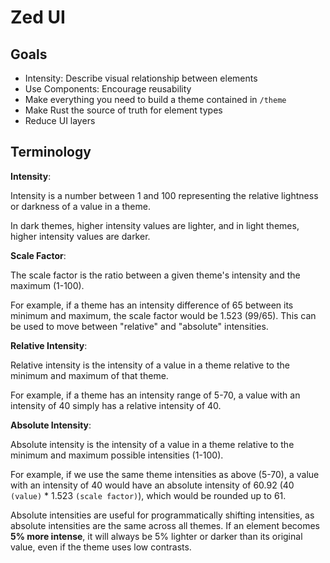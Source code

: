 # Zed UI

## Goals

- Intensity: Describe visual relationship between elements
- Use Components: Encourage reusability
- Make everything you need to build a theme contained in `/theme`
- Make Rust the source of truth for element types
- Reduce UI layers

## Terminology

**Intensity**:

Intensity is a number between 1 and 100 representing the relative lightness or darkness of a value in a theme.

In dark themes, higher intensity values are lighter, and in light themes, higher intensity values are darker.

**Scale Factor**:

The scale factor is the ratio between a given theme's intensity and the maximum (1-100).

For example, if a theme has an intensity difference of 65 between its minimum and maximum, the scale factor would be 1.523 (99/65). This can be used to move between "relative" and "absolute" intensities.

**Relative Intensity**:

Relative intensity is the intensity of a value in a theme relative to the minimum and maximum of that theme.

For example, if a theme has an intensity range of 5-70, a value with an intensity of 40 simply has a relative intensity of 40.

**Absolute Intensity**:

Absolute intensity is the intensity of a value in a theme relative to the minimum and maximum possible intensities (1-100).

For example, if we use the same theme intensities as above (5-70), a value with an intensity of 40 would have an absolute intensity of 60.92 (40 `(value)` \* 1.523 `(scale factor)`), which would be rounded up to 61.

Absolute intensities are useful for programmatically shifting intensities, as absolute intensities are the same across all themes. If an element becomes **5% more intense**, it will always be 5% lighter or darker than its original value, even if the theme uses low contrasts.
